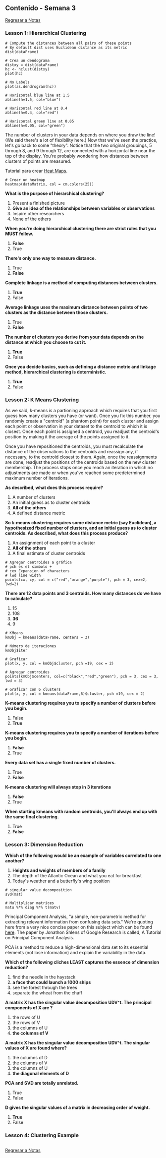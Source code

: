 ## Contenido - Semana 3
[Regresar a Notas](README.md#semana-3)

### Lesson 1: Hierarchical Clustering

````Rscript
# Compute the distances between all pairs of these points
# By default dist uses Euclidean distance as its metric
dist(dataFrame)

# Crea un dendograma
distxy = dist(dataFrame)
hc <- hclust(distxy)
plot(hc)

# No Labels
plot(as.dendrogram(hc))

# Horizontal blue line at 1.5
abline(h=1.5, col="blue")

# Horizontal red line at 0.4
abline(h=0.4, col="red")

# Horizontal green line at 0.05
abline(h=0.05, col="green")
````

The number of clusters in your data depends on where you draw the line! (We said there's a lot of flexibility here.)
Now that we've seen the practice, let's go back to some "theory". Notice that the two original groupings, 5 through 8, 
and 9 through 12, are connected with a horizontal line near the top of the display. You're probably wondering how 
distances between clusters of points are measured.

Tutorial para crear [Heat Maps](http://sebastianraschka.com/Articles/heatmaps_in_r.html#clustering).

````Rscript
# Crear un heatmap
heatmap(dataMatrix, col = cm.colors(25))
````

**What is the purpose of hierarchical clustering?**
1. Present a finished picture
2. **Give an idea of the relationships between variables or observations**
3. Inspire other researchers
4. None of the others

**When you're doing hierarchical clustering there are strict rules that you MUST follow.**
1. **False**
2. True

**There's only one way to measure distance.**
1. True
2. **False**

**Complete linkage is a method of computing distances between clusters.**
1. **True**
2. False

**Average linkage uses the maximum distance between points of two clusters as the distance between those clusters.**
1. True
2. **False**

**The number of clusters you derive from your data depends on the distance at which you choose to cut it.**
1. **True**
2. False

**Once you decide basics, such as defining a distance metric and linkage method, hierarchical clustering is deterministic.**
1. **True**
2. False


### Lesson 2: K Means Clustering

As we said, k-means is a partioning approach which requires that you first guess how many clusters you have (or want).
Once you fix this number, you randomly create a "centroid" (a phantom point) for each cluster and assign each point or
observation in your dataset to the centroid to which it is closest. Once each point is assigned a centroid, you readjust
the centroid's position by making it the average of the points assigned to it.

Once you have repositioned the centroids, you must recalculate the distance of the observations to the centroids and
reassign any, if necessary, to the centroid closest to them. Again, once the reassignments are done, readjust the
positions of the centroids based on the new cluster membership. The process stops once you reach an iteration in which no
adjustments are made or when you've reached some predetermined maximum number of iterations.

**As described, what does this process require?**
1. A number of clusters
2. An initial guess as to cluster centroids
3. **All of the others**
4. A defined distance metric

**So k-means clustering requires some distance metric (say Euclidean), a hypothesized fixed number of clusters, and an initial guess as to cluster centroids. As described, what does this process produce?**
1. An assignment of each point to a cluster
2. **All of the others**
3. A final estimate of cluster centroids

````Rscript
# Agregar centroides a gráfica
# pch es el simbolo +
# cex Expansion of characters
# lwd line width
points(cx, cy, col = c("red","orange","purple"), pch = 3, cex=2, lwd=2)
````

**There are 12 data points and 3 centroids. How many distances do we have to calculate?**
1. 15
2. 108
3. **36**
4. 9

````Rscript
# KMeans
kmObj = kmeans(dataFrame, centers = 3)

# Número de iteraciones
kmObj$iter

# Graficar
plot(x, y, col = kmObj$cluster, pch =19, cex = 2)

# Agregar centroides
points(kmObj$centers, col=c("black","red","green"), pch = 3, cex = 3, lwd = 3)

# Graficar con 6 clusters
plot(x, y, col = kmeans(dataFrame,6)$cluster, pch =19, cex = 2)
````

**K-means clustering requires you to specify a number of clusters before you begin.**
1. False
2. **True**

**K-means clustering requires you to specify a number of iterations before you begin.**
1. **False**
2. True

**Every data set has a single fixed number of clusters.**
1. True
2. **False**

**K-means clustering will always stop in 3 iterations**
1. **False**
2. True

**When starting kmeans with random centroids, you'll always end up with the same final clustering.**
1. True
2. **False**

### Lesson 3: Dimension Reduction

**Which of the following would be an example of variables correlated to one another?**
1. **Heights and weights of members of a family**
2. The depth of the Atlantic Ocean and what you eat for breakfast
3. Today's weather and a butterfly's wing position

````Rscript
# singular value decomposition
svd(mat)

# Multiplicar matrices
matu %*% diag %*% t(matv)
````

Principal Component Analysis, "a simple, non-parametric method for extracting relevant
information from confusing data sets." We're quoting here from a very nice concise paper on this subject which can be
found [here](http://arxiv.org/pdf/1404.1100.pdf). The paper by Jonathon Shlens of Google Research is called, A Tutorial on
Principal Component Analysis.

PCA is a method to reduce a high-dimensional data set to its essential elements (not lose information) and explain the variability in the data.

**Which of the following cliches LEAST captures the essence of dimension reduction?**
1. find the needle in the haystack
2. **a face that could launch a 1000 ships**
3. see the forest through the trees
4. separate the wheat from the chaff

**A matrix X has the singular value decomposition UDV^t. The principal components of X are ?**
1. the rows of U
2. the rows of V
3. the columns of U
4. **the columns of V**

**A matrix X has the singular value decomposition UDV^t. The singular values of X are found where?**
1. the columns of D
2. the columns of V
3. the columns of U
4. **the diagonal elements of D**

**PCA and SVD are totally unrelated.**
1. True
2. False

**D gives the singular values of a matrix in decreasing order of weight.**
1. **True**
2. False

### Lesson 4: Clustering Example

````Rscript

````


[Regresar a Notas](README.md#semana-3)
